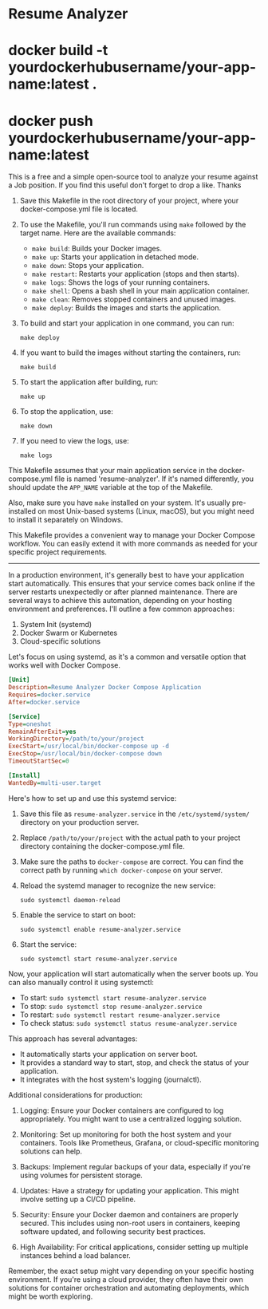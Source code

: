 # Resume Analyzer

# docker build -t yourdockerhubusername/your-app-name:latest .
# docker push yourdockerhubusername/your-app-name:latest


This is a free and a simple open-source tool to analyze your resume against a Job position.
If you find this useful don't forget to drop a like. Thanks

1. Save this Makefile in the root directory of your project, where your docker-compose.yml file is located.

2. To use the Makefile, you'll run commands using `make` followed by the target name. Here are the available commands:

   - `make build`: Builds your Docker images.
   - `make up`: Starts your application in detached mode.
   - `make down`: Stops your application.
   - `make restart`: Restarts your application (stops and then starts).
   - `make logs`: Shows the logs of your running containers.
   - `make shell`: Opens a bash shell in your main application container.
   - `make clean`: Removes stopped containers and unused images.
   - `make deploy`: Builds the images and starts the application.

3. To build and start your application in one command, you can run:
   ```
   make deploy
   ```

4. If you want to build the images without starting the containers, run:
   ```
   make build
   ```

5. To start the application after building, run:
   ```
   make up
   ```

6. To stop the application, use:
   ```
   make down
   ```

7. If you need to view the logs, use:
   ```
   make logs
   ```

This Makefile assumes that your main application service in the docker-compose.yml file is named 'resume-analyzer'. If it's named differently, you should update the `APP_NAME` variable at the top of the Makefile.

Also, make sure you have `make` installed on your system. It's usually pre-installed on most Unix-based systems (Linux, macOS), but you might need to install it separately on Windows.

This Makefile provides a convenient way to manage your Docker Compose workflow. You can easily extend it with more commands as needed for your specific project requirements.

---

In a production environment, it's generally best to have your application start automatically. This ensures that your service comes back online if the server restarts unexpectedly or after planned maintenance. There are several ways to achieve this automation, depending on your hosting environment and preferences. I'll outline a few common approaches:

1. System Init (systemd)
2. Docker Swarm or Kubernetes
3. Cloud-specific solutions

Let's focus on using systemd, as it's a common and versatile option that works well with Docker Compose.



```ini
[Unit]
Description=Resume Analyzer Docker Compose Application
Requires=docker.service
After=docker.service

[Service]
Type=oneshot
RemainAfterExit=yes
WorkingDirectory=/path/to/your/project
ExecStart=/usr/local/bin/docker-compose up -d
ExecStop=/usr/local/bin/docker-compose down
TimeoutStartSec=0

[Install]
WantedBy=multi-user.target

```

Here's how to set up and use this systemd service:

1. Save this file as `resume-analyzer.service` in the `/etc/systemd/system/` directory on your production server.

2. Replace `/path/to/your/project` with the actual path to your project directory containing the docker-compose.yml file.

3. Make sure the paths to `docker-compose` are correct. You can find the correct path by running `which docker-compose` on your server.

4. Reload the systemd manager to recognize the new service:
   ```
   sudo systemctl daemon-reload
   ```

5. Enable the service to start on boot:
   ```
   sudo systemctl enable resume-analyzer.service
   ```

6. Start the service:
   ```
   sudo systemctl start resume-analyzer.service
   ```

Now, your application will start automatically when the server boots up. You can also manually control it using systemctl:

- To start: `sudo systemctl start resume-analyzer.service`
- To stop: `sudo systemctl stop resume-analyzer.service`
- To restart: `sudo systemctl restart resume-analyzer.service`
- To check status: `sudo systemctl status resume-analyzer.service`

This approach has several advantages:
- It automatically starts your application on server boot.
- It provides a standard way to start, stop, and check the status of your application.
- It integrates with the host system's logging (journalctl).

Additional considerations for production:

1. Logging: Ensure your Docker containers are configured to log appropriately. You might want to use a centralized logging solution.

2. Monitoring: Set up monitoring for both the host system and your containers. Tools like Prometheus, Grafana, or cloud-specific monitoring solutions can help.

3. Backups: Implement regular backups of your data, especially if you're using volumes for persistent storage.

4. Updates: Have a strategy for updating your application. This might involve setting up a CI/CD pipeline.

5. Security: Ensure your Docker daemon and containers are properly secured. This includes using non-root users in containers, keeping software updated, and following security best practices.

6. High Availability: For critical applications, consider setting up multiple instances behind a load balancer.

Remember, the exact setup might vary depending on your specific hosting environment. If you're using a cloud provider, they often have their own solutions for container orchestration and automating deployments, which might be worth exploring.
